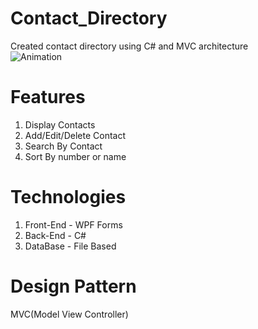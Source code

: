 # Contact_Directory
Created contact directory using C# and MVC architecture <br>
![Animation](https://user-images.githubusercontent.com/93736142/157763886-2f172d62-5761-4981-92b9-0fb0ae198242.gif)<br>
# Features
1. Display Contacts
2. Add/Edit/Delete Contact
3. Search By Contact
4. Sort By number or name <br>
# Technologies
1. Front-End - WPF Forms
2. Back-End - C#
3. DataBase - File Based<br>
# Design Pattern
MVC(Model View Controller)
